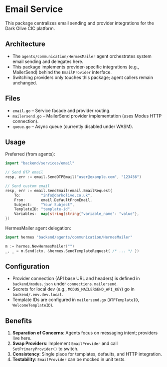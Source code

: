 # Email Service

This package centralizes email sending and provider integrations for the Dark Olive CIC platform.

## Architecture

- The `agents/communication/HermesMailer` agent orchestrates system email sending and delegates here.
- This package implements provider-specific integrations (e.g., MailerSend) behind the `EmailProvider` interface.
- Switching providers only touches this package; agent callers remain unchanged.

## Files

- `email.go` – Service facade and provider routing.
- `mailersend.go` – MailerSend provider implementation (uses Modus HTTP connection).
- `queue.go` – Async queue (currently disabled under WASM).

## Usage

Preferred (from agents):

```go
import "backend/services/email"

// Send OTP email
resp, err := email.SendOTPEmail("user@example.com", "123456")

// Send custom email
resp, err := email.SendEmail(email.EmailRequest{
    To:         "info@darkolive.co.uk",
    From:       email.DefaultFromEmail,
    Subject:    "Your Subject",
    TemplateID: "template-id",
    Variables:  map[string]string{"variable_name": "value"},
})
```

HermesMailer agent delegation:

```go
import hermes "backend/agents/communication/HermesMailer"

m := hermes.NewHermesMailer("")
_, _ = m.Send(ctx, &hermes.SendTemplateRequest{ /* ... */ })
```

## Configuration

- Provider connection (API base URL and headers) is defined in `backend/modus.json` under `connections.mailersend`.
- Secrets for local dev (e.g., `MODUS_MAILERSEND_API_KEY`) go in `backend/.env.dev.local`.
- Template IDs are configured in `mailersend.go` (`OTPTemplateID`, `WelcomeTemplateID`).

## Benefits

1. **Separation of Concerns**: Agents focus on messaging intent; providers live here.
2. **Swap Providers**: Implement `EmailProvider` and call `SetPrimaryProvider()` to switch.
3. **Consistency**: Single place for templates, defaults, and HTTP integration.
4. **Testability**: `EmailProvider` can be mocked in unit tests.
